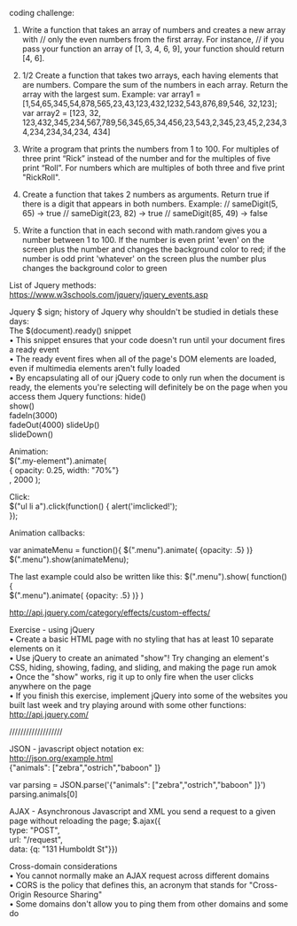 coding challenge:

1.  Write a function that takes an array of numbers and creates a new array with 
// only the even numbers from the first array. For instance, 
// if you pass your function an array of [1, 3, 4, 6, 9], your function should return [4, 6].

1. 1/2 
Create a function that takes two arrays, each having elements that are numbers. Compare the sum of the numbers in each array. Return the array with the largest sum. Example:var array1 = [1,54,65,345,54,878,565,23,43,123,432,1232,543,876,89,546, 32,123];
var array2 = [123, 32, 123,432,345,234,567,789,56,345,65,34,456,23,543,2,345,23,45,2,234,34,234,234,34,234, 434]


2.  Write a program that prints the numbers from 1 to 100. For multiples of three print “Rick” instead of the number and for the multiples of five print “Roll”. For numbers which are multiples of both three and five print "RickRoll".

3. Create a function that takes 2 numbers as arguments. Return true if there is a digit that appears in both numbers. Example:// sameDigit(5, 65) -> true// sameDigit(23, 82) -> true// sameDigit(85, 49) -> false

4. Write a function that in each second with math.random gives you a number between 1 to 100. If the number is even print 'even' on the screen plus the number and changes the background color to red; if the number is odd print 'whatever' on the screen plus the number plus changes the background color to green

List of Jquery methods:
https://www.w3schools.com/jquery/jquery_events.asp

Jquery
$ sign; history of Jquery why shouldn't be studied in detials these days:  
The $(document).ready() snippet  
•   This snippet ensures that your code doesn't run until your document fires a ready event  
•   The ready event fires when all of the page's DOM elements are loaded, even if multimedia elements aren't fully loaded  
•   By encapsulating all of our jQuery code to only run when the document is ready, the elements you're selecting will definitely be on the page when you access them
Jquery functions:
hide()  
show()  
fadeIn(3000)  
fadeOut(4000)
slideUp()  
slideDown()  

Animation:  
$(".my-element").animate(  
 {  opacity: 0.25,  width: "70%"}  
  , 2000 );
  
 Click:  
 $("ul li a").click(function()  {    alert('imclicked!');  
   });
   
   Animation callbacks:
   
   var animateMenu = function(){  $(".menu").animate( {opacity: .5} )} 
   $(".menu").show(animateMenu);
   
   The last example could also be written like this:
   $(".menu").show( function(){  
      $(".menu").animate( {opacity: .5} )}
   )
   
   http://api.jquery.com/category/effects/custom-effects/
   
   Exercise - using jQuery  
   •   Create a basic HTML page with no styling that has at least 10 separate elements on it  
   •   Use jQuery to create an animated "show"! Try changing an element's CSS, hiding, showing, fading, and sliding, and making the page run amok  
   •   Once the "show" works, rig it up to only fire when the user clicks anywhere on the page  
   •   If you finish this exercise, implement jQuery into some of the websites you built last week and try playing around with some other functions: http://api.jquery.com/
   
 ///////////////////
 
 JSON - javascript object notation
 ex:  
 http://json.org/example.html  
 {"animals": ["zebra","ostrich","baboon"  ]}
 
 var parsing = JSON.parse('{"animals": ["zebra","ostrich","baboon"  ]}')  
 parsing.animals[0]
 
 AJAX - Asynchronous Javascript and XML
 you send a request to a given page without reloading the page; 
 $.ajax({    
 type: "POST",      
 url: "/request",     
  data: {q: "131 Humboldt St"}})
  
  Cross-domain considerations  
  •   You cannot normally make an AJAX request across different domains  
  •   CORS is the policy that defines this, an acronym that stands for "Cross-Origin Resource Sharing"  
  •   Some domains don't allow you to ping them from other domains and some do
 
 
  



